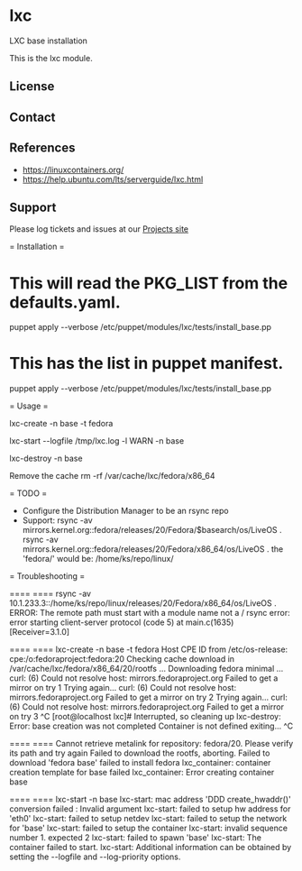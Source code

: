 lxc
===

LXC base installation

This is the lxc module.

License
-------


Contact
-------

References
----------
- https://linuxcontainers.org/
- https://help.ubuntu.com/lts/serverguide/lxc.html


Support
-------

Please log tickets and issues at our [Projects site](http://projects.example.com)

= Installation =

# This will read the PKG_LIST from the defaults.yaml.
puppet apply --verbose /etc/puppet/modules/lxc/tests/install_base.pp

# This has the list in puppet manifest.
puppet apply --verbose /etc/puppet/modules/lxc/tests/install_base.pp

= Usage =

lxc-create -n base -t fedora

lxc-start --logfile /tmp/lxc.log -l WARN -n base


lxc-destroy -n base

Remove the cache
  rm -rf /var/cache/lxc/fedora/x86_64

= TODO =

- Configure the Distribution Manager to be an rsync repo
- Support: rsync -av mirrors.kernel.org::fedora/releases/20/Fedora/$basearch/os/LiveOS .
  rsync -av mirrors.kernel.org::fedora/releases/20/Fedora/x86_64/os/LiveOS .
    the 'fedora/' would be: /home/ks/repo/linux/

= Troubleshooting =

==== ====
rsync -av 10.1.233.3::/home/ks/repo/linux/releases/20/Fedora/x86_64/os/LiveOS .
ERROR: The remote path must start with a module name not a /
rsync error: error starting client-server protocol (code 5) at main.c(1635) [Receiver=3.1.0]

==== ====
lxc-create -n base -t fedora
Host CPE ID from /etc/os-release: cpe:/o:fedoraproject:fedora:20
Checking cache download in /var/cache/lxc/fedora/x86_64/20/rootfs ... 
Downloading fedora minimal ...
curl: (6) Could not resolve host: mirrors.fedoraproject.org
Failed to get a mirror on try 1
Trying again...
curl: (6) Could not resolve host: mirrors.fedoraproject.org
Failed to get a mirror on try 2
Trying again...
curl: (6) Could not resolve host: mirrors.fedoraproject.org
Failed to get a mirror on try 3
^C
[root@localhost lxc]# Interrupted, so cleaning up
lxc-destroy: Error: base creation was not completed
Container is not defined
exiting...
^C




==== ====
Cannot retrieve metalink for repository: fedora/20. Please verify its path and try again
Failed to download the rootfs, aborting.
Failed to download 'fedora base'
failed to install fedora
lxc_container: container creation template for base failed
lxc_container: Error creating container base


==== ====
lxc-start -n base
lxc-start: mac address 'DDD create_hwaddr()' conversion failed : Invalid argument
lxc-start: failed to setup hw address for 'eth0'
lxc-start: failed to setup netdev
lxc-start: failed to setup the network for 'base'
lxc-start: failed to setup the container
lxc-start: invalid sequence number 1. expected 2
lxc-start: failed to spawn 'base'
lxc-start: The container failed to start.
lxc-start: Additional information can be obtained by setting the --logfile and --log-priority options.


